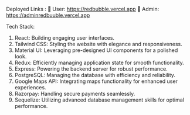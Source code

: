 

Deployed Links :
🔗 User: https://redbubble.vercel.app
🔗 Admin: https://adminredbuuble.vercel.app

Tech Stack:
1. React: Building engaging user interfaces.
2. Tailwind CSS: Styling the website with elegance and responsiveness.
3. Material UI: Leveraging pre-designed UI components for a polished look.
4. Redux: Efficiently managing application state for smooth functionality.
5. Express: Powering the backend server for robust performance.
6. PostgreSQL: Managing the database with efficiency and reliability.
7. Google Maps API: Integrating maps functionality for enhanced user experiences.
8. Razorpay: Handling secure payments seamlessly.
9. Sequelize: Utilizing advanced database management skills for optimal performance.
